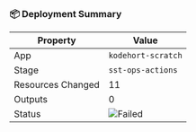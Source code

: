 ### 📦 Deployment Summary

| Property | Value |
|----------|-------|
| App | `kodehort-scratch` |
| Stage | `sst-ops-actions` |
| Resources Changed | 11 |
| Outputs | 0 |
| Status | ![Failed](https://img.shields.io/badge/Status-Failed-red) |